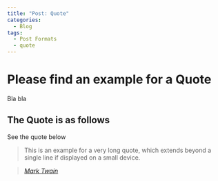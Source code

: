 ```yaml
---
title: "Post: Quote"
categories:
  - Blog
tags:
  - Post Formats
  - quote
---
```


# Please find an example for a Quote
Bla bla 

## The Quote is as follows
See the quote below

> This is an example for a very long quote, which extends beyond a single line if displayed on a small device.
  
> <cite><a href="http://www.brainyquote.com/quotes/quotes/m/marktwain163473.html">Mark Twain</a></cite>
